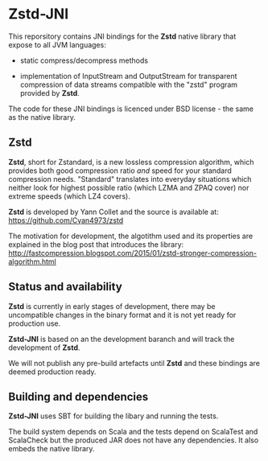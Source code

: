 Zstd-JNI
========

This reporsitory contains JNI bindings for the **Zstd** native library
that expose to all JVM languages:

* static compress/decompress methods

* implementation of InputStream and OutputStream for transparent compression
of data streams compatible with the "zstd" program provided by **Zstd**.

The code for these JNI bindings is licenced under BSD license - the same as
the native library.

Zstd
----

**Zstd**, short for Zstandard, is a new lossless compression algorithm, which
provides both good compression ratio _and_ speed for your standard compression
needs. "Standard" translates into everyday situations which neither look for
highest possible ratio (which LZMA and ZPAQ cover) nor extreme speeds (which
LZ4 covers).

**Zstd** is developed by Yann Collet and the source is available at:
https://github.com/Cyan4973/zstd

The motivation for development, the algotithm used and its properties are
explained in the blog post that introduces the library:
http://fastcompression.blogspot.com/2015/01/zstd-stronger-compression-algorithm.html

Status and availability
-----------------------

**Zstd** is currently in early stages of development, there may be
uncompatible changes in the binary format and it is not yet ready for
production use.

**Zstd-JNI** is based on an the development baranch and will track the
development of **Zstd**.

We will not publish any pre-build artefacts until **Zstd** and these
bindings are deemed production ready.

Building and dependencies
-------------------------

**Zstd-JNI** uses SBT for building the libary and running the tests.

The build system depends on Scala and the tests depend on ScalaTest and
ScalaCheck but the produced JAR does not have any dependencies. It also
embeds the native library.
